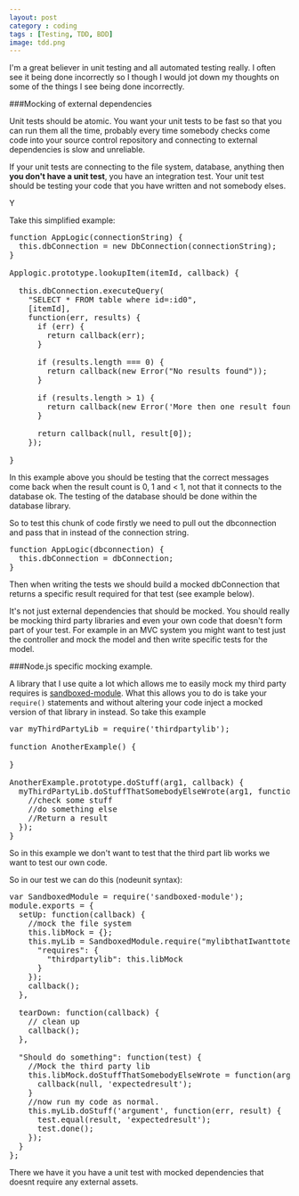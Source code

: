 ```yaml
---
layout: post
category : coding
tags : [Testing, TDD, BDD]
image: tdd.png
---
```


I'm a great believer in unit testing and all automated testing really. I often see it being done incorrectly so I though I would jot down my thoughts on some of the things I see being done incorrectly.

###Mocking of external dependencies

Unit tests should be atomic. You want your unit tests to be fast so that you can run them all the time, probably every time somebody checks come code into your source control repository and connecting to external dependencies is slow and unreliable.

If your unit tests are connecting to the file system, database, anything then **you don't have a unit test**, you have an integration test. Your unit test should be testing your code that you have written and not somebody elses.

Y

Take this simplified example:

<pre class="prettyprint linenums">
function AppLogic(connectionString) {
  this.dbConnection = new DbConnection(connectionString);
}

Applogic.prototype.lookupItem(itemId, callback) {

  this.dbConnection.executeQuery(
    "SELECT * FROM table where id=:id0",
    [itemId],
    function(err, results) {
      if (err) {
        return callback(err);
      }

      if (results.length === 0) {
        return callback(new Error("No results found"));
      }

      if (results.length > 1) {
        return callback(new Error('More then one result found'));
      }

      return callback(null, result[0]);
    });

}
</pre>

In this example above you should be testing that the correct messages come back when the result count is 0, 1 and < 1, not that it connects to the database ok. The testing of the database should be done within the database library.

So to test this chunk of code firstly we need to pull out the dbconnection and pass that in instead of the connection string.

<pre>
function AppLogic(dbconnection) {
  this.dbConnection = dbConnection;
}
</pre>

Then when writing the tests we should build a mocked dbConnection that returns a specific result required for that test (see example below).

It's not just external dependencies that should be mocked. You should really be mocking third party libraries and even your own code that doesn't form part of your test. For example in an MVC system you might want to test just the controller and mock the model and then write specific tests for the model.

###Node.js specific mocking example.

A library that I use quite a lot which allows me to easily mock my third party requires is [sandboxed-module](https://github.com/felixge/node-sandboxed-module). What this allows you to do is take your <code>require()</code> statements and without altering your code inject a mocked version of that library in instead. So take this example

<pre class="prettyprint linenums">
var myThirdPartyLib = require('thirdpartylib');

function AnotherExample() {

}

AnotherExample.prototype.doStuff(arg1, callback) {
  myThirdPartyLib.doStuffThatSomebodyElseWrote(arg1, function(result) {
    //check some stuff
    //do something else
    //Return a result
  });
}
</pre>

So in this example we don't want to test that the third part lib works we want to test our own code.

So in our test we can do this (nodeunit syntax):

<pre class="prettyprint linenums">
var SandboxedModule = require('sandboxed-module');
module.exports = {
  setUp: function(callback) {
    //mock the file system
    this.libMock = {};
    this.myLib = SandboxedModule.require("mylibthatIwanttotest.js", {
      "requires": {
        "thirdpartylib": this.libMock
      }
    });
    callback();
  },

  tearDown: function(callback) {
    // clean up
    callback();
  },

  "Should do something": function(test) {
    //Mock the third party lib
    this.libMock.doStuffThatSomebodyElseWrote = function(arg1, callback) {
      callback(null, 'expectedresult');
    }
    //now run my code as normal.
    this.myLib.doStuff('argument', function(err, result) {
      test.equal(result, 'expectedresult');
      test.done();
    });
  }
};
</pre>

There we have it you have a unit test with mocked dependencies that doesnt require any external assets.
